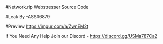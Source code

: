 #Network.rip Webstresser Source Code

#Leak By -ASS#6879

#Preview 
https://imgur.com/a/ZwnEM2t

If You Need Any Help Join our Discord -  https://discord.gg/USMa787Ca2
